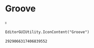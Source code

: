 # Groove
![](/img/Groove.png)

``` CSharp
EditorGUIUtility.IconContent("Groove")
```
```
2929066317406839552
```
